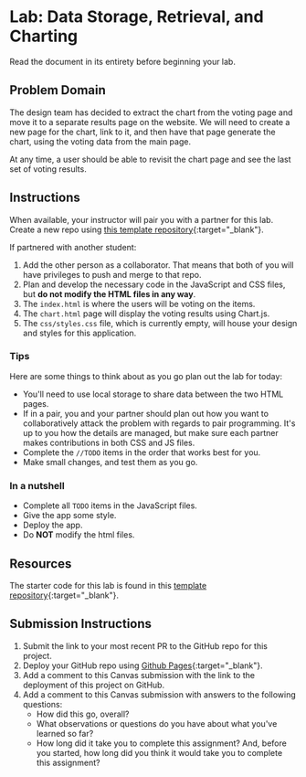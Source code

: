 # Lab: Data Storage, Retrieval, and Charting

Read the document in its entirety before beginning your lab.

## Problem Domain

The design team has decided to extract the chart from the voting page and move it to a separate results page on the website. We will need to create a new page for the chart, link to it, and then have that page generate the chart, using the voting data from the main page.

At any time, a user should be able to revisit the chart page and see the last set of voting results.

## Instructions

When available, your instructor will pair you with a partner for this lab. Create a new repo using [this template repository](https://github.com/codefellows/201-lab-14){:target="_blank"}.

If partnered with another student:

1. Add the other person as a collaborator. That means that both of you will have privileges to push and merge to that repo.
1. Plan and develop the necessary code in the JavaScript and CSS files, but **do not modify the HTML files in any way**.
1. The `index.html` is where the users will be voting on the items.
1. The `chart.html` page will display the voting results using Chart.js.
1. The `css/styles.css` file, which is currently empty, will house your design and styles for this application.

### Tips

Here are some things to think about as you go plan out the lab for today:

- You'll need to use local storage to share data between the two HTML pages.
- If in a pair, you and your partner should plan out how you want to collaboratively attack the problem with regards to pair programming. It's up to you how the details are managed, but make sure each partner makes contributions in both CSS and JS files.
- Complete the `//TODO` items in the order that works best for you.
- Make small changes, and test them as you go.

### In a nutshell

- Complete all `TODO` items in the JavaScript files.
- Give the app some style.
- Deploy the app.
- Do ****NOT**** modify the html files.

## Resources

The starter code for this lab is found in this [template repository](https://github.com/codefellows/201-lab-14){:target="_blank"}.

## Submission Instructions

1. Submit the link to your most recent PR to the GitHub repo for this project.
1. Deploy your GitHub repo using [Github Pages](https://docs.github.com/en/pages/getting-started-with-github-pages/creating-a-github-pages-site#creating-your-site){:target="_blank"}.
1. Add a comment to this Canvas submission with the link to the deployment of this project on GitHub.
1. Add a comment to this Canvas submission with answers to the following questions:
    - How did this go, overall?
    - What observations or questions do you have about what you've learned so far?
    - How long did it take you to complete this assignment? And, before you started, how long did you think it would take you to complete this assignment?
